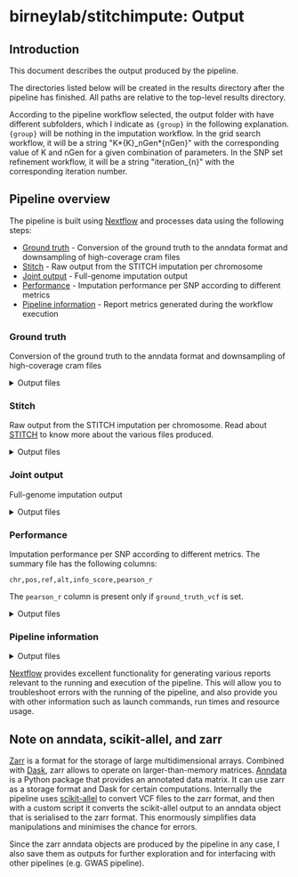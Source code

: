 # birneylab/stitchimpute: Output

<!--
# nf-core/stitchimpute: Output
-->

## Introduction

This document describes the output produced by the pipeline.

The directories listed below will be created in the results directory after the pipeline has finished. All paths are relative to the top-level results directory.

According to the pipeline workflow selected, the output folder with have different subfolders, which I indicate as `{group}` in the following explanation.
`{group}` will be nothing in the imputation workflow.
In the grid search workflow, it will be a string "K*{K}\_nGen*{nGen}" with the corresponding value of K and nGen for a given combination of parameters.
In the SNP set refinement workflow, it will be a string "iteration\_{n}" with the corresponding iteration number.

## Pipeline overview

The pipeline is built using [Nextflow](https://www.nextflow.io/) and processes data using the following steps:

- [Ground truth](#groundtruth) - Conversion of the ground truth to the anndata format and downsampling of high-coverage cram files
- [Stitch](#stitch) - Raw output from the STITCH imputation per chromosome
- [Joint output](#joint) - Full-genome imputation output
- [Performance](#performance) - Imputation performance per SNP according to different metrics
- [Pipeline information](#pipeline-information) - Report metrics generated during the workflow execution

### Ground truth

Conversion of the ground truth to the anndata format and downsampling of high-coverage cram files

<details markdown="1">
<summary>Output files</summary>

- `ground_truth/`
  - `anndata/*.anndata.zarr`: Information from `ground_truth_vcf` in anndata zarr format for easier manipulation
  - `downsampled_reads/*.cram`: Downsampled version of the cram files used in the pipeline
  - `downsampled_reads/*.cram.crai`: Index files for the downsampled cram files

</details>

### Stitch

Raw output from the STITCH imputation per chromosome.
Read about [STITCH](https://github.com/rwdavies/STITCH) to know more about the various files produced.

<details markdown="1">
<summary>Output files</summary>

- `{group}/stitch/chromosome_*`
  - `plots/`: Plots produced by STITCH
  - `RData/`: Intermediate STITCH results as R objects
  - `chromosome_*.vcf.gz`: Imputed VCF file for the chromosome
  - `chromosome_*.vcf.gz.csi`: Index file for the VCF

</details>

### Joint output

Full-genome imputation output

<details markdown="1">
<summary>Output files</summary>

- `{group}/joint_stitch_output`
  - `vcf/joint_stitch_output.vcf.gz`: Full genome imputed genotypes
  - `vcf/joint_stitch_output.vcf.gz.csi`: VCF index
  - `anndata/joint_stitch_output.anndata.zarr`: Full genome imputed genotypes in anndata format

</details>

### Performance

Imputation performance per SNP according to different metrics. The summary file has the following columns:

```
chr,pos,ref,alt,info_score,pearson_r
```

The `pearson_r` column is present only if `ground_truth_vcf` is set.

<details markdown="1">
<summary>Output files</summary>

- `{group}/performance_summaries`
  - `joint_stitch_output.performance.csv.gz`: CSV file containing the imputation performance results
- `imputation_quality_plots`
  - `*.pdf`: Plots produced in R with ggplot2 and cowplot showing the cumulative density of the different performance metrics, group by iteration/parameter combination in the respective workflows

</details>

### Pipeline information

<details markdown="1">
<summary>Output files</summary>

- `pipeline_info/`
  - Reports generated by Nextflow: `execution_report.html`, `execution_timeline.html`, `execution_trace.txt` and `pipeline_dag.dot`/`pipeline_dag.svg`.
  - Reports generated by the pipeline: `pipeline_report.html`, `pipeline_report.txt` and `software_versions.yml`. The `pipeline_report*` files will only be present if the `--email` / `--email_on_fail` parameter's are used when running the pipeline.
  - Reformatted samplesheet files used as input to the pipeline: `samplesheet.valid.csv`.

</details>

[Nextflow](https://www.nextflow.io/docs/latest/tracing.html) provides excellent functionality for generating various reports relevant to the running and execution of the pipeline. This will allow you to troubleshoot errors with the running of the pipeline, and also provide you with other information such as launch commands, run times and resource usage.

## Note on anndata, scikit-allel, and zarr

[Zarr](https://zarr.dev/) is a format for the storage of large multidimensional arrays.
Combined with [Dask](https://www.dask.org/), zarr allows to operate on larger-than-memory matrices.
[Anndata](https://anndata.readthedocs.io/en/latest/) is a Python package that provides an annotated data matrix. It can use zarr as a storage format and Dask for certain computations.
Internally the pipeline uses [scikit-allel](https://scikit-allel.readthedocs.io/en/stable/) to convert VCF files to the zarr format, and then with a custom script it converts the scikit-allel output to an anndata object that is serialised to the zarr format. This enormously simplifies data manipulations and minimises the chance for errors.

Since the zarr anndata objects are produced by the pipeline in any case, I also save them as outputs for further exploration and for interfacing with other pipelines (e.g. GWAS pipeline).
